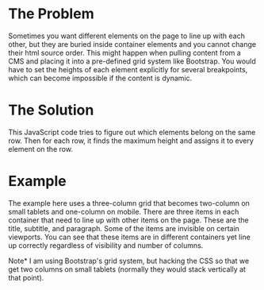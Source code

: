 The Problem
===========

Sometimes you want different elements on the page to line up with each other, but they are buried inside container elements and you cannot change their html source order. This might happen when pulling content from a CMS and placing it into a pre-defined grid system like Bootstrap. You would have to set the heights of each element explicitly for several breakpoints, which can become impossible if the content is dynamic.

The Solution
============

This JavaScript code tries to figure out which elements belong on the same row. Then for each row, it finds the maximum height and assigns it to every element on the row. 

Example 
=======

The example here uses a three-column grid that becomes two-column on small tablets and one-column on mobile. There are three items in each container that need to line up with other items on the page. These are the title, subtitle, and paragraph. Some of the items are invisible on certain viewports. You can see that these items are in different containers yet line up correctly regardless of visibility and number of columns.

Note* I am using Bootstrap's grid system, but hacking the CSS so that we get two columns on small tablets (normally they would stack vertically at that point).
